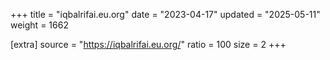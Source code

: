 +++
title = "iqbalrifai.eu.org"
date = "2023-04-17"
updated = "2025-05-11"
weight = 1662

[extra]
source = "https://iqbalrifai.eu.org/"
ratio = 100
size = 2
+++
